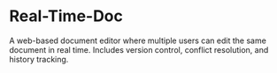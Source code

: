 # Real-Time-Doc
A web-based document editor where multiple users can edit the same document in real time. Includes version control, conflict resolution, and history tracking.
